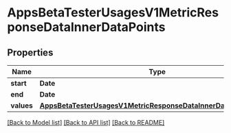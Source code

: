 # AppsBetaTesterUsagesV1MetricResponseDataInnerDataPoints

## Properties
Name | Type | Description | Notes
------------ | ------------- | ------------- | -------------
**start** | **Date** |  | [optional] 
**end** | **Date** |  | [optional] 
**values** | [**AppsBetaTesterUsagesV1MetricResponseDataInnerDataPointsValues**](AppsBetaTesterUsagesV1MetricResponseDataInnerDataPointsValues.md) |  | [optional] 

[[Back to Model list]](../README.md#documentation-for-models) [[Back to API list]](../README.md#documentation-for-api-endpoints) [[Back to README]](../README.md)


